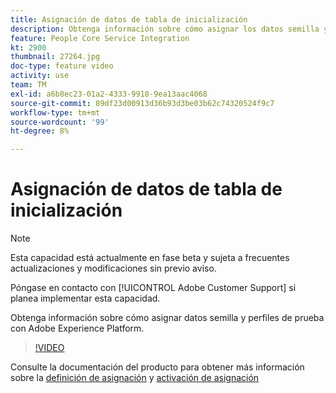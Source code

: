```yaml
---
title: Asignación de datos de tabla de inicialización
description: Obtenga información sobre cómo asignar los datos semilla y cómo probar perfiles con Adobe Experience Platform (AEP)
feature: People Core Service Integration
kt: 2900
thumbnail: 27264.jpg
doc-type: feature video
activity: use
team: TM
exl-id: a6b8ec23-01a2-4333-9918-9ea13aac4068
source-git-commit: 89df23d00913d36b93d3be03b62c74320524f9c7
workflow-type: tm+mt
source-wordcount: '99'
ht-degree: 8%

---
```


# Asignación de datos de tabla de inicialización

>[!NOTE]
>
>Esta capacidad está actualmente en fase beta y sujeta a frecuentes actualizaciones y modificaciones sin previo aviso.
>
>Póngase en contacto con [!UICONTROL Adobe Customer Support] si planea implementar esta capacidad.

Obtenga información sobre cómo asignar datos semilla y perfiles de prueba con Adobe Experience Platform.

>[!VIDEO](https://video.tv.adobe.com/v/27264?quality=12&learn=on)

Consulte la documentación del producto para obtener más información sobre la [definición de asignación](https://experienceleague.adobe.com/docs/campaign-standard/using/integrating-with-adobe-cloud/adobe-experience-platform/data-connector/aep-mapping-definition.html) y [activación de asignación](https://experienceleague.adobe.com/docs/campaign-standard/using/integrating-with-adobe-cloud/adobe-experience-platform/data-connector/aep-mapping-activation.html)
